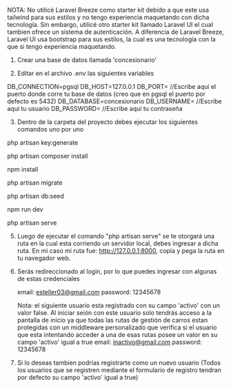 NOTA: No utilicé Laravel Breeze como starter kit debido a que este usa tailwind para sus estilos y no tengo experiencia maquetando con dicha tecnología. Sin embargo, utilicé otro starter kit llamado Laravel UI el cual tambien ofrece un sistema de autenticación. A diferencia de Laravel Breeze, Laravel UI usa bootstrap para sus estilos, la cual es una tecnología con la que si tengo experiencia maquetando.



1) Crear una base de datos llamada 'concesionario'


2) Editar en el archivo .env las siguientes variables

DB_CONNECTION=pgsql
DB_HOST=127.0.0.1
DB_PORT= //Escribe aquí el puerto donde corre tu base de datos (creo que en pgsql el puerto por defecto es 5432)
DB_DATABASE=concesionario
DB_USERNAME=  //Escribe aquí tu usuario
DB_PASSWORD= //Escribe aquí tu contraseña

3) Dentro de la carpeta del proyecto debes ejecutar los siguientes comandos uno por uno

php artisan key:generate

php artisan composer install

npm install

php artisan migrate

php artisan db:seed

npm run dev

php artisan serve

5) Luego de ejecutar el comando "php artisan serve" se te otorgará una ruta en la cual esta corriendo un servidor local, debes ingresar a dicha ruta.
En mi caso mi ruta fue: http://127.0.0.1:8000, copia y pega la ruta en tu navegador web.

6) Serás redireccionado al login, por lo que puedes ingresar con algunas de estas credenciales


    email: esteller03@gmail.com
    password: 12345678


    Nota: el siguiente usuario esta registrado con su campo 'activo' con un valor false. Al iniciar seión con este usuario solo tendrás acceso a la pantalla de inicio ya que todas las rutas de gestión de carros estan protegidas con un middleware personalizado que verifica si el usuario que esta intentando acceder a una de esas rutas posee un valor en su campo 'activo' igual a true
    email: inactivo@gmail.com
    password: 12345678
        

7) Si lo deseas tambien podrías registrarte como un nuevo usuario (Todos los usuarios que se registren mediante el formulario de registro tendran por defecto su campo 'activo' igual a true)






